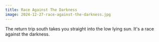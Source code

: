 ```yaml
---
title: Race Against The Darkness
image: 2024-12-27-race-against-the-darkness.jpg
---
```


The return trip south takes you straight into the low lying sun. It's a race
against the darkness.

<!--more-->
